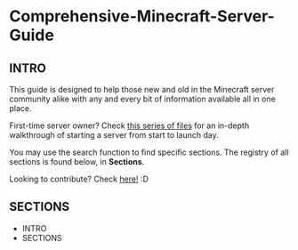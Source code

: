 # Comprehensive-Minecraft-Server-Guide
## INTRO
This guide is designed to help those new and old in the Minecraft server community alike with any and every bit of information available all in one place.

First-time server owner? Check [this series of files](Basics/Basics_Planning.md) for an in-depth walkthrough of starting a server from start to launch day.

You may use the search function to find specific sections. The registry of all sections is found below, in **Sections**.

Looking to contribute? Check [here!](Contributing.md) :D
## SECTIONS
- INTRO
- SECTIONS



